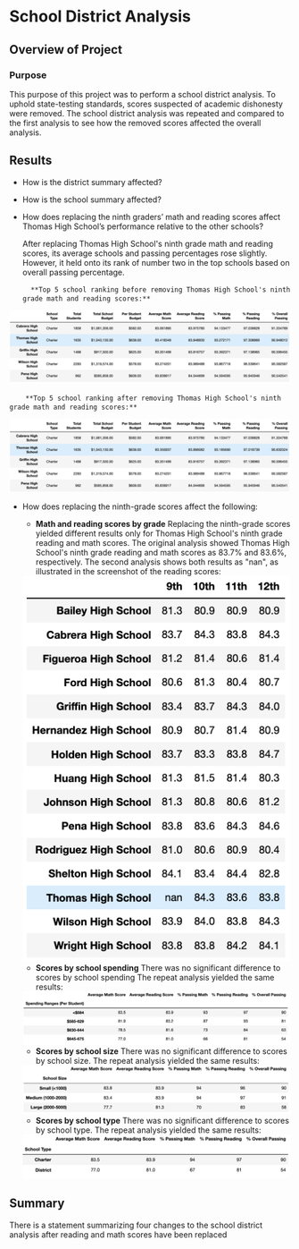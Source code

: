 # School District Analysis

## Overview of Project

### Purpose

This purpose of this project was to perform a school district analysis. To uphold state-testing standards, scores suspected of academic dishonesty were removed. The school district analysis was repeated and compared to the first analysis to see how the removed scores affected the overall analysis.

## Results

* How is the district summary affected?

* How is the school summary affected?

* How does replacing the ninth graders’ math and reading scores affect Thomas High School’s performance relative to the other schools?

    After replacing Thomas High School's ninth grade math and reading scores, its average schools and passing percentages rose slightly. However, it held onto its rank of number two in the top schools based on overall passing percentage.

        **Top 5 school ranking before removing Thomas High School's ninth grade math and reading scores:**
<img src="Resources/THS_Before.png">

        **Top 5 school ranking after removing Thomas High School's ninth grade math and reading scores:**

<img src="Resources/THS_After.png">

* How does replacing the ninth-grade scores affect the following:

    - **Math and reading scores by grade**
    Replacing the ninth-grade scores yielded different results only for Thomas High School's ninth grade reading and math scores. The original analysis showed Thomas High School's ninth grade reading and math scores as 83.7% and 83.6%, respectively. The second analysis shows both results as "nan", as illustrated in the screenshot of the reading scores:

    <img src="Resources/Reading_Scores_After.png"> 

    - **Scores by school spending**
    There was no significant difference to scores by school spending The repeat analysis yielded the same results:

    <img src="Resources/School_Spending.png">

    - **Scores by school size**
    There was no significant difference to scores by school size. The repeat analysis yielded the same results:

    <img src="Resources/School_Size.png">

    - **Scores by school type**
    There was no significant difference to scores by school type. The repeat analysis yielded the same results:

    <img src="Resources/School_Type.png">


## Summary
There is a statement summarizing four changes to the school district analysis after reading and math scores have been replaced